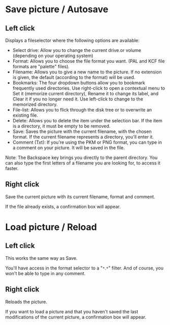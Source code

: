 # Save picture / Autosave #

## Left click ##

Displays a fileselector where the following options are available:

  * Select drive: Allow you to change the current drive.or volume (depending on your operating system)
  * Format: Allows you to choose the file format you want. (PAL and KCF file formats are "palette" files).
  * Filename: Allows you to give a new name to the picture. If no extension is given, the default (according to the format) will be used.
  * Bookmarks: The four dropdown buttons allow you to bookmark frequently used directories. Use right-click to open a contextual menu to Set it (memorize current directory), Rename it to change its label, and Clear it if you no longer need it. Use left-click to change to the memorized directory.
  * File-list: Allows you to flick through the disk tree or to overwrite an existing file.
  * Delete: Allows you to delete the item under the selection bar. If the item is a directory, it must be empty to be removed.
  * Save: Saves the picture with the current filename, with the chosen format. If the current filename represents a directory, you'll enter it.
  * Comment (Txt): If you're using the PKM or PNG format, you can type in a comment on your picture. It will be saved in the file.

Note: The Backspace key brings you directly to the parent directory. You can also type the first letters of a filename you are looking for, to access it faster.

## Right click ##

Save the current picture with its current filename, format and comment.

If the file already exists, a confirmation box will appear.

# Load picture / Reload #

## Left click ##
This works the same way as Save.

You'll have access in the format selector to a "`*`.`*`" filter. And of course, you won't be able to type in any comment.

## Right click ##

Reloads the picture.

If you want to load a picture and that you haven't saved the last modifications of the current picture, a confirmation box will appear.